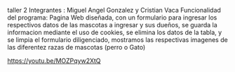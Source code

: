 
taller 2 Integrantes : Miguel Angel Gonzalez y Cristian Vaca Funcionalidad del programa:
Pagina Web diseñada, con un formulario para ingresar los respectivos datos de las mascotas a ingresar y sus dueños,
se guarda la informacion mediante el uso de cookies, se elimina los datos de la tabla, y se limpia el formulario diligenciado,
mostramos las respectivas imagenes de las diferentez razas de mascotas (perro o Gato)

https://youtu.be/MOZPqyw2XtQ
